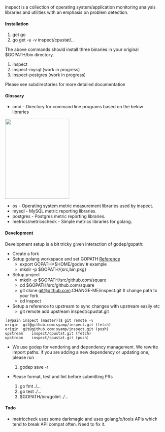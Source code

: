 inspect is a collection of operating system/application monitoring
analysis libraries and utilities with an emphasis on problem detection.

#### Installation
  1. get go
  2. go get -u -v inspect/cpustat/...

The above commands should install three binaries in your original $GOPATH/bin directory.

1. inspect 
2. inspect-mysql (work in progress)
3. inspect-postgres (work in progress)

Please see subdirectories for more detailed documentation

#### Glossary
* cmd - Directory for command line programs based on the below libraries

<img src="https://raw.githubusercontent.com/square/inspect/master/cmd/inspect/screenshots/summary.png" height="259" width="208">

* os      - Operating system metric measurement libraries used by inspect.
* mysql   - MySQL metric reporting libraries.
* postgres  - Postgres metric reporting libraries.
* metrics/metricscheck - Simple metrics libraries for golang.

#### Development

Development setup is a bit tricky given interaction of godep/gopath:
* Create a fork
* Setup golang workspace and set GOPATH [Reference](https://golang.org/doc/code.html#Workspaces)
  * export GOPATH=$HOME/godev # example
  * mkdir -p $GOPATH/{src,bin,pkg}
* Setup project
  * mkdir -p $GOPATH/src/github.com/square
  * cd $GOPATH/src/github.com/square
  * git clone git@github.com:CHANGE-ME/inspect.git # change path to your fork
  * cd inspect
* Setup a reference to upstream to sync changes with upstream easily etc
  * git remote add upstream inspect/cpustat.git
```
[s@pain inspect (master)]$ git remote -v
origin	git@github.com:syamp/inspect.git (fetch)
origin	git@github.com:syamp/inspect.git (push)
upstream	inspect/cpustat.git (fetch)
upstream	inspect/cpustat.git (push)
```
* We use godep for vendoring and dependency management. We rewrite import
  paths. If you are adding a new dependency or updating one, please run
  1. godep save -r
  
* Please format, test and lint before submitting PRs
  1. go fmt ./...
  2. go test ./...
  3. $GOPATH/bin/golint ./...

#### Todo
* metriccheck uses some darkmagic and uses golang/x/tools APIs which tend to break API compat often. Need to fix it.

